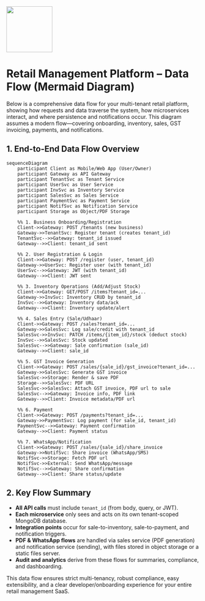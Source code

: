 <img src="https://r2cdn.perplexity.ai/pplx-full-logo-primary-dark%402x.png" class="logo" width="120"/>

# Retail Management Platform – Data Flow (Mermaid Diagram)

Below is a comprehensive data flow for your multi-tenant retail platform, showing how requests and data traverse the system, how microservices interact, and where persistence and notifications occur. This diagram assumes a modern flow—covering onboarding, inventory, sales, GST invoicing, payments, and notifications.

## 1. End-to-End Data Flow Overview

```mermaid
sequenceDiagram
    participant Client as Mobile/Web App (User/Owner)
    participant Gateway as API Gateway
    participant TenantSvc as Tenant Service
    participant UserSvc as User Service
    participant InvSvc as Inventory Service
    participant SalesSvc as Sales Service
    participant PaymentSvc as Payment Service
    participant NotifSvc as Notification Service
    participant Storage as Object/PDF Storage

    %% 1. Business Onboarding/Registration
    Client->>Gateway: POST /tenants (new business)
    Gateway->>TenantSvc: Register tenant (creates tenant_id)
    TenantSvc-->>Gateway: tenant_id issued
    Gateway-->>Client: tenant_id sent

    %% 2. User Registration & Login
    Client->>Gateway: POST /register (user, tenant_id)
    Gateway->>UserSvc: Register user (with tenant_id)
    UserSvc-->>Gateway: JWT (with tenant_id)
    Gateway-->>Client: JWT sent

    %% 3. Inventory Operations (Add/Adjust Stock)
    Client->>Gateway: GET/POST /items?tenant_id=...
    Gateway->>InvSvc: Inventory CRUD by tenant_id
    InvSvc-->>Gateway: Inventory data/ack
    Gateway-->>Client: Inventory update/alert

    %% 4. Sales Entry (Sale/Udhaar)
    Client->>Gateway: POST /sales?tenant_id=...
    Gateway->>SalesSvc: Log sale/credit with tenant_id
    SalesSvc->>InvSvc: PATCH /items/{item_id}/stock (deduct stock)
    InvSvc-->>SalesSvc: Stock updated
    SalesSvc-->>Gateway: Sale confirmation (sale_id)
    Gateway-->>Client: sale_id

    %% 5. GST Invoice Generation
    Client->>Gateway: POST /sales/{sale_id}/gst_invoice?tenant_id=...
    Gateway->>SalesSvc: Generate GST invoice
    SalesSvc->>Storage: Render & save PDF
    Storage-->>SalesSvc: PDF URL
    SalesSvc->>SalesSvc: Attach GST invoice, PDF url to sale
    SalesSvc-->>Gateway: Invoice info, PDF link
    Gateway-->>Client: Invoice metadata/PDF url

    %% 6. Payment
    Client->>Gateway: POST /payments?tenant_id=...
    Gateway->>PaymentSvc: Log payment (for sale_id, tenant_id)
    PaymentSvc-->>Gateway: Payment confirmation
    Gateway-->>Client: Payment status

    %% 7. WhatsApp/Notification
    Client->>Gateway: POST /sales/{sale_id}/share_invoice
    Gateway->>NotifSvc: Share invoice (WhatsApp/SMS)
    NotifSvc->>Storage: Fetch PDF url
    NotifSvc->>External: Send WhatsApp/message
    NotifSvc-->>Gateway: Share confirmation
    Gateway-->>Client: Share status/update
```


## 2. Key Flow Summary

- **All API calls** must include `tenant_id` (from body, query, or JWT).
- **Each microservice** only sees and acts on its own tenant-scoped MongoDB database.
- **Integration points** occur for sale-to-inventory, sale-to-payment, and notification triggers.
- **PDF \& WhatsApp flows** are handled via sales service (PDF generation) and notification service (sending), with files stored in object storage or a static files server.
- **Audit and analytics** derive from these flows for summaries, compliance, and dashboarding.

This data flow ensures strict multi-tenancy, robust compliance, easy extensibility, and a clear developer/onboarding experience for your entire retail management SaaS.

